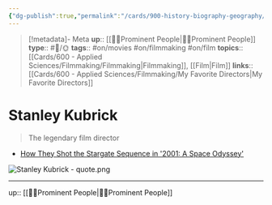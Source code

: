 ```yaml
---
{"dg-publish":true,"permalink":"/cards/900-history-biography-geography/biography/stanley-kubrick/","title":"Stanley Kubrick"}
---
```


> [!metadata]- Meta
> **up**:: [[🤴🏼Prominent People\|🤴🏼Prominent People]]
> **type**::  #📝/🌞 
> **tags**:: #on/movies #on/filmmaking #on/film
> **topics**:: [[Cards/600 - Applied Sciences/Filmmaking/Filmmaking\|Filmmaking]], [[Film\|Film]]
> **links**:: [[Cards/600 - Applied Sciences/Filmmaking/My Favorite Directors\|My Favorite Directors]]


# Stanley Kubrick

> The legendary film director

- [How They Shot the Stargate Sequence in '2001: A Space Odyssey'](https://filmschoolrejects.com/2001-a-space-odyssey-stargate/)

![Stanley Kubrick - quote.png](/img/user/Extras/Attachments/Stanley%20Kubrick%20-%20quote.png)

---
up:: [[🤴🏼Prominent People\|🤴🏼Prominent People]]

